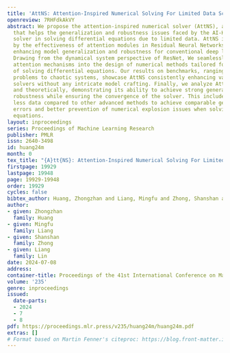 ```yaml
---
title: 'AttNS: Attention-Inspired Numerical Solving For Limited Data Scenarios'
openreview: 7RHFdkAkVY
abstract: We propose the attention-inspired numerical solver (AttNS), a concise method
  that helps the generalization and robustness issues faced by the AI-Hybrid numerical
  solver in solving differential equations due to limited data. AttNS is inspired
  by the effectiveness of attention modules in Residual Neural Networks (ResNet) in
  enhancing model generalization and robustness for conventional deep learning tasks.
  Drawing from the dynamical system perspective of ResNet, We seamlessly incorporate
  attention mechanisms into the design of numerical methods tailored for the characteristics
  of solving differential equations. Our results on benchmarks, ranging from high-dimensional
  problems to chaotic systems, showcase AttNS consistently enhancing various numerical
  solvers without any intricate model crafting. Finally, we analyze AttNS experimentally
  and theoretically, demonstrating its ability to achieve strong generalization and
  robustness while ensuring the convergence of the solver. This includes requiring
  less data compared to other advanced methods to achieve comparable generalization
  errors and better prevention of numerical explosion issues when solving differential
  equations.
layout: inproceedings
series: Proceedings of Machine Learning Research
publisher: PMLR
issn: 2640-3498
id: huang24m
month: 0
tex_title: "{A}tt{NS}: Attention-Inspired Numerical Solving For Limited Data Scenarios"
firstpage: 19929
lastpage: 19948
page: 19929-19948
order: 19929
cycles: false
bibtex_author: Huang, Zhongzhan and Liang, Mingfu and Zhong, Shanshan and Lin, Liang
author:
- given: Zhongzhan
  family: Huang
- given: Mingfu
  family: Liang
- given: Shanshan
  family: Zhong
- given: Liang
  family: Lin
date: 2024-07-08
address:
container-title: Proceedings of the 41st International Conference on Machine Learning
volume: '235'
genre: inproceedings
issued:
  date-parts:
  - 2024
  - 7
  - 8
pdf: https://proceedings.mlr.press/v235/huang24m/huang24m.pdf
extras: []
# Format based on Martin Fenner's citeproc: https://blog.front-matter.io/posts/citeproc-yaml-for-bibliographies/
---
```

